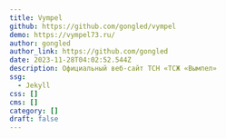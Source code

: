 ```yaml
---
title: Vympel
github: https://github.com/gongled/vympel
demo: https://vympel73.ru/
author: gongled
author_link: https://github.com/gongled
date: 2023-11-28T04:02:52.544Z
description: Официальный веб-сайт ТСН «ТСЖ «Вымпел»
ssg:
  - Jekyll
css: []
cms: []
category: []
draft: false
---
```

